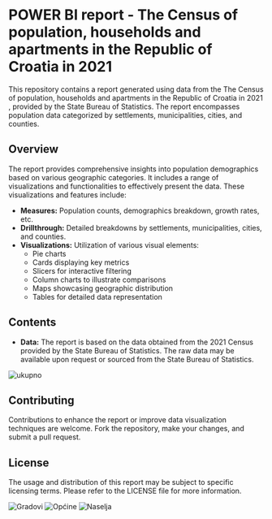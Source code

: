 

# POWER BI report - The Census of population, households and apartments in the Republic of Croatia in 2021

This repository contains a report generated using data from the The Census of population, households and apartments in the Republic of Croatia in 2021 , provided by the State Bureau of Statistics. The report encompasses population data categorized by settlements, municipalities, cities, and counties.

## Overview

The report provides comprehensive insights into population demographics based on various geographic categories. It includes a range of visualizations and functionalities to effectively present the data. These visualizations and features include:

- **Measures:** Population counts, demographics breakdown, growth rates, etc.
- **Drillthrough:** Detailed breakdowns by settlements, municipalities, cities, and counties.
- **Visualizations:** Utilization of various visual elements:
  - Pie charts
  - Cards displaying key metrics
  - Slicers for interactive filtering
  - Column charts to illustrate comparisons
  - Maps showcasing geographic distribution
  - Tables for detailed data representation

## Contents

- **Data:** The report is based on the data obtained from the 2021 Census provided by the State Bureau of Statistics. The raw data may be available upon request or sourced from the State Bureau of Statistics.

![ukupno](https://github.com/Tomislav14/PowerBI-Demographics-Report/assets/126504168/72cbbf35-0fa8-4326-95ea-6ced6f5f11b0)



## Contributing

Contributions to enhance the report or improve data visualization techniques are welcome. Fork the repository, make your changes, and submit a pull request.

## License

The usage and distribution of this report may be subject to specific licensing terms. Please refer to the LICENSE file for more information.

![Gradovi](https://github.com/Tomislav14/PowerBI-Demographics-Report/assets/126504168/006457c6-c67a-48b7-854c-e44d30cf9bb2)
![Općine](https://github.com/Tomislav14/PowerBI-Demographics-Report/assets/126504168/eabd635e-85e8-4d9d-a59a-871c5e816321)
![Naselja](https://github.com/Tomislav14/PowerBI-Demographics-Report/assets/126504168/747a9869-0b74-4c89-bc4d-68abca576cfa)

